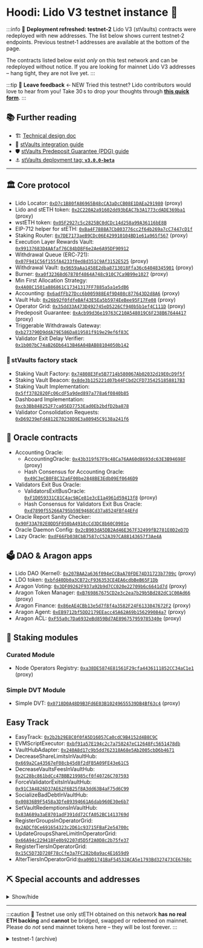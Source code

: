 # Hoodi: Lido V3 testnet instance :eyes:

:::info 🔬 **Deployment refreshed: testnet‑2**
Lido V3 (stVaults) contracts were redeployed with new addresses. The list below shows current testnet‑2 endpoints. Previous testnet‑1 addresses are available at the bottom of the page.

The contracts listed below exist _only_ on this test network and can be redeployed without notice.
If you are looking for mainnet Lido V3 addresses – hang tight, they are not live yet.
:::

:::tip 📣 **Leave feedback** ← NEW
Tried this testnet? Lido contributors would love to hear from you!
Take 30 s to drop your thoughts through **[this quick form](https://tally.so/r/3X9vYe)**.
:::


## 📚 Further reading

- 🏗️ [Technical design doc](https://hackmd.io/@lido/stVaults-design)
- 🔌 [stVaults integration guide](/guides/stvaults)
- 🛡️ [stVaults Predeposit Guarantee (PDG) guide](/guides/stvaults/pdg)
- ⚓ [stVaults deployment tag: **`v3.0.0-beta`**](https://github.com/lidofinance/core/releases/tag/v3.0.0-beta)

---

## 🏛️ Core protocol

- Lido Locator: [`0xD7c1B80fA86965B48cCA3aDcCB08E1DAEa291980`](https://hoodi.etherscan.io/address/0xD7c1B80fA86965B48cCA3aDcCB08E1DAEa291980) (proxy)
- Lido and stETH token: [`0x2C220A2a91602dd93bEAC7b3A1773cdADE369ba1`](https://hoodi.etherscan.io/address/0x2C220A2a91602dd93bEAC7b3A1773cdADE369ba1) (proxy)
- wstETH token: [`0x05F2927c5c2825BC0dCDc14d258a99A36116bE8B`](https://hoodi.etherscan.io/address/0x05F2927c5c2825BC0dCDc14d258a99A36116bE8B)
- EIP-712 helper for stETH: [`0xBa4F7888A7Cb803776cc2f64b269a7cC7447cD1f`](https://hoodi.etherscan.io/address/0xBa4F7888A7Cb803776cc2f64b269a7cC7447cD1f)
- Staking Router: [`0x7DE7173aeB9CDc06E429910104BD1e61a965f567`](https://hoodi.etherscan.io/address/0x7DE7173aeB9CDc06E429910104BD1e61a965f567) (proxy)
- Execution Layer Rewards Vault: [`0x99137683D4AAfaf76C84bD8F6e2Ae6A95DF90912`](https://hoodi.etherscan.io/address/0x99137683D4AAfaf76C84bD8F6e2Ae6A95DF90912)
- Withdrawal Queue (ERC‑721): [`0x07F941C56f155fA4233f0ed8d351C9Af3152E525`](https://hoodi.etherscan.io/address/0x07F941C56f155fA4233f0ed8d351C9Af3152E525) (proxy)
- Withdrawal Vault: [`0x9659aAa1458E2dba8713018Ffa36c64048345901`](https://hoodi.etherscan.io/address/0x9659aAa1458E2dba8713018Ffa36c64048345901) (proxy)
- Burner: [`0xa0f32368d67870f4864A748c910C7Ca9B99e1027`](https://hoodi.etherscan.io/address/0xa0f32368d67870f4864A748c910C7Ca9B99e1027) (proxy)
- Min First Allocation Strategy: [`0x4A08C1501a886861C17341317FF7885a5a1e5dB6`](https://hoodi.etherscan.io/address/0x4A08C1501a886861C17341317FF7885a5a1e5dB6)
- Accounting: [`0x6adfFb27Dcc6b005988E4f9D408c877643D2d8A6`](https://hoodi.etherscan.io/address/0x6adfFb27Dcc6b005988E4f9D408c877643D2d8A6) (proxy)
- Vault Hub: [`0x26b92f0fdfeBAf43E5Ea5b5974EeBee95F17Fe08`](https://hoodi.etherscan.io/address/0x26b92f0fdfeBAf43E5Ea5b5974EeBee95F17Fe08) (proxy)
- Operator Grid: [`0x35dd33A473D492745eD5226Cf940b5b1ef4C111D`](https://hoodi.etherscan.io/address/0x35dd33A473D492745eD5226Cf940b5b1ef4C111D) (proxy)
- Predeposit Guarantee: [`0xAcb99d36e19763C210A548019C6F238B67644417`](https://hoodi.etherscan.io/address/0xAcb99d36e19763C210A548019C6F238B67644417) (proxy)
- Triggerable Withdrawals Gateway: [`0xb273790D9ddA79E586Da819581f919e29ef6f83C`](https://hoodi.etherscan.io/address/0xb273790D9ddA79E586Da819581f919e29ef6f83C)
- Validator Exit Delay Verifier: [`0x1b007bC74aB26Db6413B46A04BAB88104050b142`](https://hoodi.etherscan.io/address/0x1b007bC74aB26Db6413B46A04BAB88104050b142)

### 🔨 stVaults factory stack

- Staking Vault Factory: [`0x74808E3Fe5B7714b580067Ab02032d19E0cD9f5f`](https://hoodi.etherscan.io/address/0x74808E3Fe5B7714b580067Ab02032d19E0cD9f5f)
- Staking Vault Beacon: [`0x8de3b125221d07b44FCbd2CFD7354251858817B3`](https://hoodi.etherscan.io/address/0x8de3b125221d07b44FCbd2CFD7354251858817B3)
- Staking Vault Implementation: [`0x5ff3782820Fc06cdF5a9ded897a778a6f0840b85`](https://hoodi.etherscan.io/address/0x5ff3782820Fc06cdF5a9ded897a778a6f0840b85)
- Dashboard Implementation: [`0xcb3Bb848252F7ca05ED7753Ead0Eb2bdfD2ba878`](https://hoodi.etherscan.io/address/0xcb3Bb848252F7ca05ED7753Ead0Eb2bdfD2ba878)
- Validator Consolidation Requests: [`0xD69239eFd4812E70238D9E3a80945C9138a241f6`](https://hoodi.etherscan.io/address/0xD69239eFd4812E70238D9E3a80945C9138a241f6)

## 🔮 Oracle contracts

- Accounting Oracle:
  - AccountingOracle: [`0x43b319f67F9c48Ca76AA60d8693dc63E3B94698F`](https://hoodi.etherscan.io/address/0x43b319f67F9c48Ca76AA60d8693dc63E3B94698F) (proxy)
  - Hash Consensus for Accounting Oracle: [`0x49C3eCB0F8C32a6F00be2848BE3Edb09Ef0646D9`](https://hoodi.etherscan.io/address/0x49C3eCB0F8C32a6F00be2848BE3Edb09Ef0646D9)
- Validators Exit Bus Oracle:
  - ValidatorsExitBusOracle: [`0xF1D059331C81C4ac9ACe81e3cE1a4961d59413f8`](https://hoodi.etherscan.io/address/0xF1D059331C81C4ac9ACe81e3cE1a4961d59413f8) (proxy)
  - Hash Consensus for Validators Exit Bus Oracle: [`0xd7890f55266A795b59E9468Cd37a8524FBf44EFd`](https://hoodi.etherscan.io/address/0xd7890f55266A795b59E9468Cd37a8524FBf44EFd)
- Oracle Report Sanity Checker: [`0x90F33A702E0DD5F050bA4910cCd3DC8b60C0901e`](https://hoodi.etherscan.io/address/0x90F33A702E0DD5F050bA4910cCd3DC8b60C0901e)
- Oracle Daemon Config: [`0x2cB903dA5DB2Ad46E367F32499fB2781E0D2eD7D`](https://hoodi.etherscan.io/address/0x2cB903dA5DB2Ad46E367F32499fB2781E0D2eD7D)
- Lazy Oracle: [`0xdF66Fb038CbB7587cC52A397CA88143657f3Ae4A`](https://hoodi.etherscan.io/address/0xdF66Fb038CbB7587cC52A397CA88143657f3Ae4A)

## 🗳️ DAO & Aragon apps

- Lido DAO (Kernel): [`0x207BAA2a636f094eCCBaA70FDE74D31723b7709c`](https://hoodi.etherscan.io/address/0x207BAA2a636f094eCCBaA70FDE74D31723b7709c) (proxy)
- LDO token: [`0xbfd40Db0a3CB72cF936353CE4EA6cdbBeB65F1Db`](https://hoodi.etherscan.io/address/0xbfd40Db0a3CB72cF936353CE4EA6cdbBeB65F1Db)
- Aragon Voting: [`0x3DF09262F937a92b9d7CC020e22709b6c6641d7d`](https://hoodi.etherscan.io/address/0x3DF09262F937a92b9d7CC020e22709b6c6641d7d) (proxy)
- Aragon Token Manager: [`0xB769867675CD2e3c2ea7b29b5Bd282dC1C00Ad66`](https://hoodi.etherscan.io/address/0xB769867675CD2e3c2ea7b29b5Bd282dC1C00Ad66) (proxy)
- Aragon Finance: [`0x86eAE4CBb13e5d7f8f4a3582F24F6133047672F2`](https://hoodi.etherscan.io/address/0x86eAE4CBb13e5d7f8f4a3582F24F6133047672F2) (proxy)
- Aragon Agent: [`0xEB9712bf5DD2179EEacc45A62A69b156299084a7`](https://hoodi.etherscan.io/address/0xEB9712bf5DD2179EEacc45A62A69b156299084a7) (proxy)
- Aragon ACL: [`0xF55a0c7Da6932eBd859Bd7AE896757959785340e`](https://hoodi.etherscan.io/address/0xF55a0c7Da6932eBd859Bd7AE896757959785340e) (proxy)

## 🧩 Staking modules

### Curated Module

- Node Operators Registry: [`0xa38DE5874E81561F29cfa4436111852CC34aC1e1`](https://hoodi.etherscan.io/address/0xa38DE5874E81561F29cfa4436111852CC34aC1e1) (proxy)

### Simple DVT Module

- Simple DVT: [`0x0718D0A48D9B3Fd6E03B10249655539DB4Bf63c4`](https://hoodi.etherscan.io/address/0x0718D0A48D9B3Fd6E03B10249655539DB4Bf63c4) (proxy)

## Easy Track

- EasyTrack: [`0x2b2b29E8C0f0fA5D16057Ca0cdC9B4152d4B8C9C`](https://hoodi.etherscan.io/address/0x2b2b29E8C0f0fA5D16057Ca0cdC9B4152d4B8C9C)
- EVMScriptExecutor: [`0xbf91a57E194c2c7a758247eC12648Fc5651478db`](https://hoodi.etherscan.io/address/0xbf91a57E194c2c7a758247eC12648Fc5651478db)
- VaultHubAdapter: [`0x240A8d17c9b5dd762318A68e5Ab2005cbD6b4671`](https://hoodi.etherscan.io/address/0x240A8d17c9b5dd762318A68e5Ab2005cbD6b4671)
- DecreaseShareLimitsInVaultHub: [`0x669a2Ca43567eF08cb45d8f2dFB5A09FE43e61C5`](https://hoodi.etherscan.io/address/0x669a2Ca43567eF08cb45d8f2dFB5A09FE43e61C5)
- DecreaseVaultsFeesInVaultHub: [`0x2C28bc861bdCc47BBB219985cf0f40726C707593`](https://hoodi.etherscan.io/address/0x2C28bc861bdCc47BBB219985cf0f40726C707593)
- ForceValidatorExitsInVaultHub: [`0x91C3A4826D37AE62F6B25f8A3dd63B4aF75d6C99`](https://hoodi.etherscan.io/address/0x91C3A4826D37AE62F6B25f8A3dd63B4aF75d6C99)
- SocializeBadDebtInVaultHub: [`0x00836B9F5458a3Dfe89394661A6dab960E30e6b7`](https://hoodi.etherscan.io/address/0x00836B9F5458a3Dfe89394661A6dab960E30e6b7)
- SetVaultRedemptionsInVaultHub: [`0x83A689a3aE8701adF391dd72CfA052BC1413769d`](https://hoodi.etherscan.io/address/0x83A689a3aE8701adF391dd72CfA052BC1413769d)
- RegisterGroupsInOperatorGrid: [`0x2ADCf0Ce691654323c2D61c93715FBaF2e54700c`](https://hoodi.etherscan.io/address/0x2ADCf0Ce691654323c2D61c93715FBaF2e54700c)
- UpdateGroupsShareLimitInOperatorGrid: [`0x66A94c229418Fe0b92207d5D5f2A0D8c2b75fe37`](https://hoodi.etherscan.io/address/0x66A94c229418Fe0b92207d5D5f2A0D8c2b75fe37)
- RegisterTiersInOperatorGrid: [`0x15C5D73D720F78cCfe3a7FC282b0a9ac4E1659d9`](https://hoodi.etherscan.io/address/0x15C5D73D720F78cCfe3a7FC282b0a9ac4E1659d9)
- AlterTiersInOperatorGrid:[`0xa09D1741BaF54532ACA5e1793Bd327473CE6768c`](https://hoodi.etherscan.io/address/0xa09D1741BaF54532ACA5e1793Bd327473CE6768c)

## ⛏️ Special accounts and addresses

<details>
<summary>Show/hide</summary>

| Contract                           | Address                                                                                                                       |
| ---------------------------------- | ----------------------------------------------------------------------------------------------------------------------------- |
| Deposit Security Module (EOA stub) | [`0xfF772cd178D04F0B4b1EFB730c5F2B9683B31611`](https://hoodi.etherscan.io/address/0xfF772cd178D04F0B4b1EFB730c5F2B9683B31611) |
| Deployer (EOA)                     | [`0x26EDb7f0f223A25EE390aCCccb577F3a31edDfC5`](https://hoodi.etherscan.io/address/0x26EDb7f0f223A25EE390aCCccb577F3a31edDfC5) |

</details>

---

:::caution
🧪 Testnet use only
stETH obtained on this network **has no real ETH backing** and **cannot** be bridged, swapped or redeemed on mainnet. Please do _not_ send mainnet tokens here – they will be lost forever.
:::

<details>
<summary>testnet-1 (archive)</summary>

## 🏛️ Core protocol

- Lido Locator: [`0xbE861866E2Ca8f401e2b51b2cFb36A61B0Bf6840`](https://hoodi.etherscan.io/address/0xbE861866E2Ca8f401e2b51b2cFb36A61B0Bf6840) (proxy)
- Lido and stETH token: [`0x04d160820C0f2E2C693D9Eb26078189D10A1a3e1`](https://hoodi.etherscan.io/address/0x04d160820C0f2E2C693D9Eb26078189D10A1a3e1) (proxy)
- wstETH token: [`0xDFD55388020a8CEDADCe0B177DF5EF1E11553b43`](https://hoodi.etherscan.io/address/0xDFD55388020a8CEDADCe0B177DF5EF1E11553b43)
- EIP-712 helper for stETH: [`0x53520A0F043Bf005009588fcbb8Ef19bd0B98BC1`](https://hoodi.etherscan.io/address/0x53520A0F043Bf005009588fcbb8Ef19bd0B98BC1)
- Staking Router: [`0xf320D34b55E89826631C2bb1b3c5b50932cCaB3C`](https://hoodi.etherscan.io/address/0xf320D34b55E89826631C2bb1b3c5b50932cCaB3C) (proxy)
- Execution Layer Rewards Vault: [`0xA60b3AF9244D7AF1e844d714fDc0E3796CC4390d`](https://hoodi.etherscan.io/address/0xA60b3AF9244D7AF1e844d714fDc0E3796CC4390d)
- Withdrawal Queue (ERC‑721): [`0xe41d78740A1009029c44E43618Fe09C8f368851F`](https://hoodi.etherscan.io/address/0xe41d78740A1009029c44E43618Fe09C8f368851F) (proxy)
- Withdrawal Vault: [`0x79e52DbA27718B1b618FC519A8F05a1386F4A8d2`](https://hoodi.etherscan.io/address/0x79e52DbA27718B1b618FC519A8F05a1386F4A8d2) (proxy)
- Burner: [`0x87d699cBC410511216BC88E8c8523A8EFf41102b`](https://hoodi.etherscan.io/address/0x87d699cBC410511216BC88E8c8523A8EFf41102b)
- Min First Allocation Strategy: [`0x9b322efdB04840052f97649fD0C27B678De88DA2`](https://hoodi.etherscan.io/address/0x9b322efdB04840052f97649fD0C27B678De88DA2)
- Accounting: [`0x7d7EcCE45cAc6eF043f34e8049399b4b03044F97`](https://hoodi.etherscan.io/address/0x7d7EcCE45cAc6eF043f34e8049399b4b03044F97) (proxy)
- Vault Hub: [`0xDfA0B34F28b1b6735d2df150a99048139302a80E`](https://hoodi.etherscan.io/address/0xDfA0B34F28b1b6735d2df150a99048139302a80E) (proxy)
- Operator Grid: [`0xccb86588b776743CCCB6572D2a6eAFd466012191`](https://hoodi.etherscan.io/address/0xccb86588b776743CCCB6572D2a6eAFd466012191) (proxy)
- Predeposit Guarantee: [`0x4C003D5586B32359Df5f37B42A2E717E24817Ec2`](https://hoodi.etherscan.io/address/0x4C003D5586B32359Df5f37B42A2E717E24817Ec2) (proxy)

### 🔨 stVaults factory stack

- Staking Vault Factory: [`0xBf18618d1Ba07cCcA63d3D74f6a9056762Eac3cA`](https://hoodi.etherscan.io/address/0xBf18618d1Ba07cCcA63d3D74f6a9056762Eac3cA)
- Staking Vault Beacon: [`0xAF5bf52E784361f4eBBA86f2e918fFDd6A31453A`](https://hoodi.etherscan.io/address/0xAF5bf52E784361f4eBBA86f2e918fFDd6A31453A)
- Staking Vault Implementation: [`0x7ade83C09A0Aa0FEA45695840067438a9dC96361`](https://hoodi.etherscan.io/address/0x7ade83C09A0Aa0FEA45695840067438a9dC96361)
- Dashboard Implementation: [`0x5667f7477325F85C1b5E324387545C5045A57E2b`](https://hoodi.etherscan.io/address/0x5667f7477325F85C1b5E324387545C5045A57E2b)

## 🔮 Oracle contracts

- Accounting Oracle:
  - AccountingOracle: [`0xaBDf9686e4fbC7eEFff91621df82457dAb300168`](https://hoodi.etherscan.io/address/0xaBDf9686e4fbC7eEFff91621df82457dAb300168) (proxy)
  - Hash Consensus for Accounting Oracle: [`0x9F1c37DBCb2e01537786aEB2e6b4d6106dd81234`](https://hoodi.etherscan.io/address/0x9F1c37DBCb2e01537786aEB2e6b4d6106dd81234)
- Validators Exit Bus Oracle:
  - ValidatorsExitBusOracle: [`0xaf41922d0b9677e8CF21D72a318C72a5188dd9f1`](https://hoodi.etherscan.io/address/0xaf41922d0b9677e8CF21D72a318C72a5188dd9f1) (proxy)
  - Hash Consensus for Validators Exit Bus Oracle: [`0xF1BbbB0749736cC0c39eA1a1EDAA7fD36E2924d1`](https://hoodi.etherscan.io/address/0xF1BbbB0749736cC0c39eA1a1EDAA7fD36E2924d1)
- Oracle Report Sanity Checker: [`0x4077619FBAdB002fDC125171c8daf6a149C71166`](https://hoodi.etherscan.io/address/0x4077619FBAdB002fDC125171c8daf6a149C71166)
- Oracle Daemon Config: [`0x2c2e8fE09a2449aB93D9eAD68f987D33189E6168`](https://hoodi.etherscan.io/address/0x2c2e8fE09a2449aB93D9eAD68f987D33189E6168)

## 🗳️ DAO & Aragon apps

- Lido DAO (Kernel): [`0xf5591B4CA4De7f3e339248bbA35b0A02Ef9939c2`](https://hoodi.etherscan.io/address/0xf5591B4CA4De7f3e339248bbA35b0A02Ef9939c2) (proxy)
- LDO token: [`0x0E9Fa6947804c5573796aE211898f7a652e58d1f`](https://hoodi.etherscan.io/address/0x0E9Fa6947804c5573796aE211898f7a652e58d1f)
- Aragon Voting: [`0xd401Bf29751aE77cF5A479b22fbAaB30cD027dD6`](https://hoodi.etherscan.io/address/0xd401Bf29751aE77cF5A479b22fbAaB30cD027dD6) (proxy)
- Aragon Token Manager: [`0x32Ea1c8Df51BCAd93309DB159E54415951782992`](https://hoodi.etherscan.io/address/0x32Ea1c8Df51BCAd93309DB159E54415951782992) (proxy)
- Aragon Finance: [`0x973bD4e3F387F1BBF1576c5B12101450328F067f`](https://hoodi.etherscan.io/address/0x973bD4e3F387F1BBF1576c5B12101450328F067f) (proxy)
- Aragon Agent: [`0x2cE254Fd852d6B5023b1B2355ae96A8d752a47cf`](https://hoodi.etherscan.io/address/0x2cE254Fd852d6B5023b1B2355ae96A8d752a47cf) (proxy)
- Aragon ACL: [`0x428d6E1C384B743b1D6bed40b3a01F5357Ec24A9`](https://hoodi.etherscan.io/address/0x428d6E1C384B743b1D6bed40b3a01F5357Ec24A9) (proxy)

## 🧩 Staking modules

### Curated Module

- Node Operators Registry: [`0x94bd69Be2711205F4eBAA084c34cEf29E24A8E59`](https://hoodi.etherscan.io/address/0x94bd69Be2711205F4eBAA084c34cEf29E24A8E59) (proxy)

### Simple DVT Module

- Simple DVT: [`0x90106946d5525003385310D8e3e123cA6CFCf5Cd`](https://hoodi.etherscan.io/address/0x90106946d5525003385310D8e3e123cA6CFCf5Cd) (proxy)

## Easy Track

- EasyTrack: [`0x9A2029735Bd14C8b17fd03FE05D5F04F7AF797c2`](https://hoodi.etherscan.io/address/0x9A2029735Bd14C8b17fd03FE05D5F04F7AF797c2)
- EVMScriptExecutor: [`0x0b6de69562CADa4dBFdCA7e448fdc71D3542A590`](https://hoodi.etherscan.io/address/0x0b6de69562CADa4dBFdCA7e448fdc71D3542A590)

## ⛏️ Special accounts and addresses

<details>
<summary>Show/hide</summary>

| Contract                           | Address                                                                                                                       |
| ---------------------------------- | ----------------------------------------------------------------------------------------------------------------------------- |
| Deposit Security Module (EOA stub) | [`0xfF772cd178D04F0B4b1EFB730c5F2B9683B31611`](https://hoodi.etherscan.io/address/0xfF772cd178D04F0B4b1EFB730c5F2B9683B31611) |
| Deployer (EOA)                     | [`0x26EDb7f0f223A25EE390aCCccb577F3a31edDfC5`](https://hoodi.etherscan.io/address/0x26EDb7f0f223A25EE390aCCccb577F3a31edDfC5) |

</details>

---

</details>
